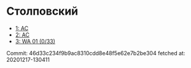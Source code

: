 # Столповский
- [1: AC](1.md)
- [2: AC](2.md)
- [3: WA 01 (0/33)](3.md)

Commit: 46d33c234f9b9ac8310cdd8e48f5e62e7b2be304
 fetched at: 20201217-130411
